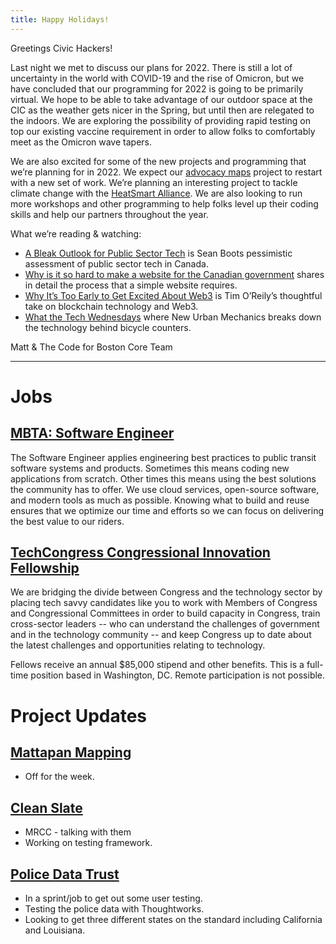 ```yaml
---
title: Happy Holidays!
---
```

Greetings Civic Hackers!

Last night we met to discuss our plans for 2022. There is still a lot of uncertainty in the world with COVID-19 and the rise of Omicron, but we have concluded that our programming for 2022 is going to be primarily virtual. We hope to be able to take advantage of our outdoor space at the CIC as the weather gets nicer in the Spring, but until then are relegated to the indoors. We are exploring the possibility of providing rapid testing on top our existing vaccine requirement in order to allow folks to comfortably meet as the Omicron wave tapers.

We are also excited for some of the new projects and programming that we’re planning for in 2022. We expect our [advocacy maps](https://codeforboston.github.io/advocacy-maps/) project to restart with a new set of work. We’re planning an interesting project to tackle climate change with the [HeatSmart Alliance](https://heatsmartalliance.org). We are also looking to run more workshops and other programming to help folks level up their coding skills and help our partners throughout the year.

What we’re reading & watching:
- [A Bleak Outlook for Public Sector Tech](https://sboots.ca/2021/12/15/a-bleak-outlook-for-public-sector-tech/) is Sean Boots pessimistic assessment of public sector tech in Canada.
- [Why is it so hard to make a website for the Canadian government](https://federal-field-notes.ca/articles/2021-12-15-paperweight/) shares in detail the process that a simple website requires.
- [Why It’s Too Early to Get Excited About Web3](https://www.oreilly.com/radar/why-its-too-early-to-get-excited-about-web3/) is Tim O’Reily’s thoughtful take on blockchain technology and Web3.
- [What the Tech Wednesdays](https://twitter.com/cityofboston/status/1471116220179136513?s=21) where New Urban Mechanics breaks down the technology behind bicycle counters.

Matt & The Code for Boston Core Team
<hr>

# Jobs
## [MBTA: Software Engineer](https://jobs.lever.co/mbta/06f95da7-cc42-472f-b4ca-308a846cbcc3)
The Software Engineer applies engineering best practices to public transit software systems and products. Sometimes this means coding new applications from scratch. Other times this means using the best solutions the community has to offer. We use cloud services, open-source software, and modern tools as much as possible. Knowing what to build and reuse ensures that we optimize our time and efforts so we can focus on delivering the best value to our riders.


## [TechCongress Congressional Innovation Fellowship](https://www.techcongress.io/nominate)
We are bridging the divide between Congress and the technology sector by placing tech savvy candidates like you to work with Members of Congress and Congressional Committees in order to build capacity in Congress, train cross-sector leaders -- who can understand the challenges of government and in the technology community -- and keep Congress up to date about the latest challenges and opportunities relating to technology.

Fellows receive an annual $85,000 stipend and other benefits. This is a full-time position based in Washington, DC.  Remote participation is not possible.

# Project Updates

## [Mattapan Mapping](https://github.com/codeforboston/mattapan-mapping)
* Off for the week.

## [Clean Slate](https://docs.google.com/forms/d/e/1FAIpQLSfZ18U2gHI97WqD-C63NvORCZu1vQX6hfLI4-1FOIA1neaaXw/viewform)
* MRCC - talking with them
* Working on testing framework.

## [Police Data Trust](https://github.com/codeforboston/police-data-trust)
* In a sprint/job to get out some user testing.
* Testing the police data with Thoughtworks.
* Looking to get three different states on the standard including California and Louisiana.
